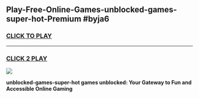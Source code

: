 
## Play-Free-Online-Games-unblocked-games-super-hot-Premium #byja6
<h3>
<a href="https://premium.freeplayer.one?title=unblocked-games-super-hot&ref=8M">CLICK TO PLAY</a></h3>
<hr>

<h3>
<a href="https://premium.freeplayer.one?title=unblocked-games-super-hot&ref=8M">CLICK 2 PLAY</a>
  
</h3>

<a href="https://premium.freeplayer.one?title=unblocked-games-super-hot&ref=8M"><img src="https://clearcache.store/games.png"></a>


**unblocked-games-super-hot games unblocked: Your Gateway to Fun and Accessible Online Gaming**
